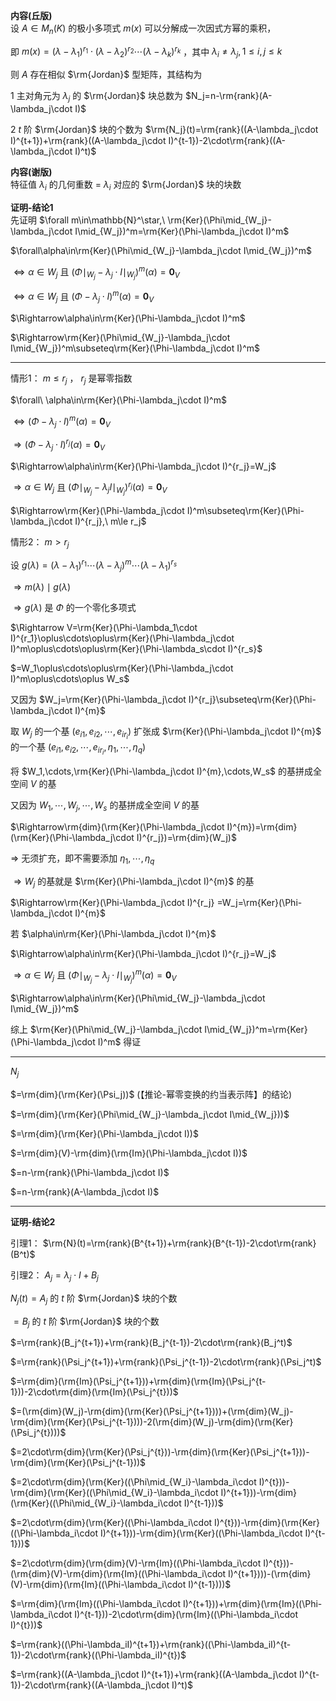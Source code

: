 **内容(丘版)**  
设 $A\in M_n(K)$ 的极小多项式 $m(x)$ 可以分解成一次因式方幂的乘积，  
  
即 $m(x)=(\lambda-\lambda_1)^{r_1}\cdot(\lambda-\lambda_2)^{r_2}\cdots(\lambda-\lambda_k)^{r_k}$ ，其中 $\lambda_i\neq\lambda_j, 1\le i,j\le k$  
  
则 $A$ 存在相似 $\rm{Jordan}$ 型矩阵，其结构为  
  
1 主对角元为 $\lambda_j$ 的 $\rm{Jordan}$ 块总数为 $N_j=n-\rm{rank}(A-\lambda_j\cdot I)$  
  
2 $t$ 阶 $\rm{Jordan}$ 块的个数为 $\rm{N_j}(t)=\rm{rank}((A-\lambda_j\cdot I)^{t+1})+\rm{rank}((A-\lambda_j\cdot I)^{t-1})-2\cdot\rm{rank}((A-\lambda_j\cdot I)^t)$  
  
**内容(谢版)**  
特征值 $\lambda_i$ 的几何重数 $=$  $\lambda_i$ 对应的 $\rm{Jordan}$ 块的块数  
  
**证明-结论1**  
先证明 $\forall m\in\mathbb{N}^\star,\ \rm{Ker}(\Phi\mid_{W_j}-\lambda_j\cdot I\mid_{W_j})^m=\rm{Ker}(\Phi-\lambda_j\cdot I)^m$  
  
$\forall\alpha\in\rm{Ker}(\Phi\mid_{W_j}-\lambda_j\cdot I\mid_{W_j})^m$  
  
$\Leftrightarrow\alpha\in W_j$ 且 $(\Phi\mid_{W_j}-\lambda_j\cdot I\mid_{W_j})^m(\alpha)=\mathbf0_V$  
  
$\Leftrightarrow\alpha\in W_j$ 且 $(\Phi-\lambda_j\cdot I)^m(\alpha)=\mathbf0_V$  
  
$\Rightarrow\alpha\in\rm{Ker}(\Phi-\lambda_j\cdot I)^m$  
  
$\Rightarrow\rm{Ker}(\Phi\mid_{W_j}-\lambda_j\cdot I\mid_{W_j})^m\subseteq\rm{Ker}(\Phi-\lambda_j\cdot I)^m$  
  
---  
  
情形1： $m\le r_j$ ， $r_j$ 是幂零指数  
  
$\forall\ \alpha\in\rm{Ker}(\Phi-\lambda_j\cdot I)^m$  
  
$\Leftrightarrow(\Phi-\lambda_j\cdot I)^m(\alpha)=\mathbf0_V$  
  
$\Rightarrow(\Phi-\lambda_j\cdot I)^{r_j}(\alpha)=\mathbf0_V$  
  
$\Rightarrow\alpha\in\rm{Ker}(\Phi-\lambda_j\cdot I)^{r_j}=W_j$  
  
$\Rightarrow\alpha\in W_j$ 且 $(\Phi\mid_{W_j}-\lambda_jI\mid_{W_j})^{r_j}(\alpha)=\mathbf0_V$  
  
$\Rightarrow\rm{Ker}(\Phi-\lambda_j\cdot I)^m\subseteq\rm{Ker}(\Phi-\lambda_j\cdot I)^{r_j},\ m\le r_j$  
  
情形2： $m>r_j$  
  
设 $g(\lambda)=(\lambda-\lambda_1)^{r_1}\cdots(\lambda-\lambda_j)^m\cdots(\lambda-\lambda_1)^{r_s}$  
  
$\Rightarrow m(\lambda)\mid g(\lambda)$  
  
$\Rightarrow g(\lambda)$ 是 $\Phi$ 的一个零化多项式  
  
$\Rightarrow V=\rm{Ker}(\Phi-\lambda_1\cdot I)^{r_1}\oplus\cdots\oplus\rm{Ker}(\Phi-\lambda_j\cdot I)^m\oplus\cdots\oplus\rm{Ker}(\Phi-\lambda_s\cdot I)^{r_s}$  
  
$=W_1\oplus\cdots\oplus\rm{Ker}(\Phi-\lambda_j\cdot I)^m\oplus\cdots\oplus W_s$  
  
又因为 $W_j=\rm{Ker}(\Phi-\lambda_j\cdot I)^{r_j}\subseteq\rm{Ker}(\Phi-\lambda_j\cdot I)^{m}$  
  
取 $W_j$ 的一个基 $(e_{i1},e_{i2},\cdots,e_{ir_i})$ 扩张成 $\rm{Ker}(\Phi-\lambda_j\cdot I)^{m}$ 的一个基 $(e_{i1},e_{i2},\cdots,e_{ir_i},\eta_1,\cdots,\eta_q)$  
  
将 $W_1,\cdots,\rm{Ker}(\Phi-\lambda_j\cdot I)^{m},\cdots,W_s$ 的基拼成全空间 $V$ 的基  
  
又因为 $W_1,\cdots,W_j,\cdots,W_s$ 的基拼成全空间 $V$ 的基  
  
$\Rightarrow\rm{dim}(\rm{Ker}(\Phi-\lambda_j\cdot I)^{m})=\rm{dim}(\rm{Ker}(\Phi-\lambda_j\cdot I)^{r_j})=\rm{dim}(W_j)$  
  
$\Rightarrow$ 无须扩充，即不需要添加 $\eta_1,\cdots,\eta_q$  
  
$\Rightarrow W_j$ 的基就是 $\rm{Ker}(\Phi-\lambda_j\cdot I)^{m}$ 的基  
  
$\Rightarrow\rm{Ker}(\Phi-\lambda_j\cdot I)^{r_j} =W_j=\rm{Ker}(\Phi-\lambda_j\cdot I)^{m}$  
  
若 $\alpha\in\rm{Ker}(\Phi-\lambda_j\cdot I)^{m}$  
  
$\Rightarrow\alpha\in\rm{Ker}(\Phi-\lambda_j\cdot I)^{r_j}=W_j$  
  
$\Rightarrow\alpha\in W_j$ 且 $(\Phi\mid_{W_j}-\lambda_j\cdot I\mid_{W_j})^m(\alpha)=\mathbf0_V$  
  
$\Rightarrow\alpha\in\rm{Ker}(\Phi\mid_{W_j}-\lambda_j\cdot I\mid_{W_j})^m$  
  
综上 $\rm{Ker}(\Phi\mid_{W_j}-\lambda_j\cdot I\mid_{W_j})^m=\rm{Ker}(\Phi-\lambda_j\cdot I)^m$ 得证  
  
---  
  
$N_j$  
  
$=\rm{dim}(\rm{Ker}(\Psi_j))$ (【推论-幂零变换的约当表示阵】的结论)  
  
$=\rm{dim}(\rm{Ker}(\Phi\mid_{W_j}-\lambda_j\cdot I\mid_{W_j}))$  
  
$=\rm{dim}(\rm{Ker}(\Phi-\lambda_j\cdot I))$  
  
$=\rm{dim}(V)-\rm{dim}(\rm{Im}(\Phi-\lambda_j\cdot I))$  
  
$=n-\rm{rank}(\Phi-\lambda_j\cdot I)$  
  
$=n-\rm{rank}(A-\lambda_j\cdot I)$  
  
---  
  
**证明-结论2**  
  
引理1： $\rm{N}(t)=\rm{rank}(B^{t+1})+\rm{rank}(B^{t-1})-2\cdot\rm{rank}(B^t)$  
  
引理2： $A_j=\lambda_j\cdot I+B_j$  
  
$N_j(t)=A_j$ 的 $t$ 阶 $\rm{Jordan}$ 块的个数  
  
$=B_j$ 的 $t$ 阶 $\rm{Jordan}$ 块的个数  
  
$=\rm{rank}(B_j^{t+1})+\rm{rank}(B_j^{t-1})-2\cdot\rm{rank}(B_j^t)$  
  
$=\rm{rank}(\Psi_j^{t+1})+\rm{rank}(\Psi_j^{t-1})-2\cdot\rm{rank}(\Psi_j^t)$  
  
$=\rm{dim}(\rm{Im}(\Psi_j^{t+1}))+\rm{dim}(\rm{Im}(\Psi_j^{t-1}))-2\cdot\rm{dim}(\rm{Im}(\Psi_j^{t}))$  
  
$=(\rm{dim}(W_j)-\rm{dim}(\rm{Ker}(\Psi_j^{t+1})))+(\rm{dim}(W_j)-\rm{dim}(\rm{Ker}(\Psi_j^{t-1})))-2(\rm{dim}(W_j)-\rm{dim}(\rm{Ker}(\Psi_j^{t})))$  
  
$=2\cdot\rm{dim}(\rm{Ker}(\Psi_j^{t}))-\rm{dim}(\rm{Ker}(\Psi_j^{t+1}))-\rm{dim}(\rm{Ker}(\Psi_j^{t-1}))$  
  
$=2\cdot\rm{dim}(\rm{Ker}((\Phi\mid_{W_i}-\lambda_i\cdot I)^{t}))-\rm{dim}(\rm{Ker}((\Phi\mid_{W_i}-\lambda_i\cdot I)^{t+1}))-\rm{dim}(\rm{Ker}((\Phi\mid_{W_i}-\lambda_i\cdot I)^{t-1}))$  
  
$=2\cdot\rm{dim}(\rm{Ker}((\Phi-\lambda_i\cdot I)^{t}))-\rm{dim}(\rm{Ker}((\Phi-\lambda_i\cdot I)^{t+1}))-\rm{dim}(\rm{Ker}((\Phi-\lambda_i\cdot I)^{t-1}))$  
  
$=2\cdot\rm{dim}(\rm{dim}(V)-\rm{Im}((\Phi-\lambda_i\cdot I)^{t}))-(\rm{dim}(V)-\rm{dim}(\rm{Im}((\Phi-\lambda_i\cdot I)^{t+1})))-(\rm{dim}(V)-\rm{dim}(\rm{Im}((\Phi-\lambda_i\cdot I)^{t-1})))$  
  
$=\rm{dim}(\rm{Im}((\Phi-\lambda_i\cdot I)^{t+1}))+\rm{dim}(\rm{Im}((\Phi-\lambda_i\cdot I)^{t-1}))-2\cdot\rm{dim}(\rm{Im}((\Phi-\lambda_i\cdot I)^{t}))$  
  
$=\rm{rank}((\Phi-\lambda_iI)^{t+1})+\rm{rank}((\Phi-\lambda_iI)^{t-1})-2\cdot\rm{rank}((\Phi-\lambda_iI)^{t})$  
  
$=\rm{rank}((A-\lambda_j\cdot I)^{t+1})+\rm{rank}((A-\lambda_j\cdot I)^{t-1})-2\cdot\rm{rank}((A-\lambda_j\cdot I)^t)$  
